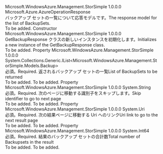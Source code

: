 <Type Name="GetBackupResponse" FullName="Microsoft.WindowsAzure.Management.StorSimple.Models.GetBackupResponse">
  <TypeSignature Language="C#" Value="public class GetBackupResponse : Microsoft.Azure.AzureOperationResponse" />
  <TypeSignature Language="ILAsm" Value=".class public auto ansi beforefieldinit GetBackupResponse extends Microsoft.Azure.AzureOperationResponse" />
  <TypeSignature Language="DocId" Value="T:Microsoft.WindowsAzure.Management.StorSimple.Models.GetBackupResponse" />
  <TypeSignature Language="VB.NET" Value="Public Class GetBackupResponse&#xA;Inherits AzureOperationResponse" />
  <TypeSignature Language="F#" Value="type GetBackupResponse = class&#xA;    inherit AzureOperationResponse" />
  <AssemblyInfo>
    <AssemblyName>Microsoft.WindowsAzure.Management.StorSimple</AssemblyName>
    <AssemblyVersion>1.0.0.0</AssemblyVersion>
  </AssemblyInfo>
  <Base>
    <BaseTypeName>Microsoft.Azure.AzureOperationResponse</BaseTypeName>
  </Base>
  <Interfaces />
  <Docs>
    <summary>
            <span data-ttu-id="10341-101">バックアップ セットの一覧について応答モデルです。</span><span class="sxs-lookup"><span data-stu-id="10341-101">The response model for the list of BackupSets.</span></span>
            </summary>
    <remarks>To be added.</remarks>
  </Docs>
  <Members>
    <Member MemberName=".ctor">
      <MemberSignature Language="C#" Value="public GetBackupResponse ();" />
      <MemberSignature Language="ILAsm" Value=".method public hidebysig specialname rtspecialname instance void .ctor() cil managed" />
      <MemberSignature Language="DocId" Value="M:Microsoft.WindowsAzure.Management.StorSimple.Models.GetBackupResponse.#ctor" />
      <MemberSignature Language="VB.NET" Value="Public Sub New ()" />
      <MemberType>Constructor</MemberType>
      <AssemblyInfo>
        <AssemblyName>Microsoft.WindowsAzure.Management.StorSimple</AssemblyName>
        <AssemblyVersion>1.0.0.0</AssemblyVersion>
      </AssemblyInfo>
      <Parameters />
      <Docs>
        <summary>
            <span data-ttu-id="10341-102">GetBackupResponse クラスの新しいインスタンスを初期化します。</span><span class="sxs-lookup"><span data-stu-id="10341-102">Initializes a new instance of the GetBackupResponse class.</span></span>
            </summary>
        <remarks>To be added.</remarks>
      </Docs>
    </Member>
    <Member MemberName="BackupSetsList">
      <MemberSignature Language="C#" Value="public System.Collections.Generic.IList&lt;Microsoft.WindowsAzure.Management.StorSimple.Models.Backup&gt; BackupSetsList { get; set; }" />
      <MemberSignature Language="ILAsm" Value=".property instance class System.Collections.Generic.IList`1&lt;class Microsoft.WindowsAzure.Management.StorSimple.Models.Backup&gt; BackupSetsList" />
      <MemberSignature Language="DocId" Value="P:Microsoft.WindowsAzure.Management.StorSimple.Models.GetBackupResponse.BackupSetsList" />
      <MemberSignature Language="VB.NET" Value="Public Property BackupSetsList As IList(Of Backup)" />
      <MemberSignature Language="F#" Value="member this.BackupSetsList : System.Collections.Generic.IList&lt;Microsoft.WindowsAzure.Management.StorSimple.Models.Backup&gt; with get, set" Usage="Microsoft.WindowsAzure.Management.StorSimple.Models.GetBackupResponse.BackupSetsList" />
      <MemberType>Property</MemberType>
      <AssemblyInfo>
        <AssemblyName>Microsoft.WindowsAzure.Management.StorSimple</AssemblyName>
        <AssemblyVersion>1.0.0.0</AssemblyVersion>
      </AssemblyInfo>
      <ReturnValue>
        <ReturnType>System.Collections.Generic.IList&lt;Microsoft.WindowsAzure.Management.StorSimple.Models.Backup&gt;</ReturnType>
      </ReturnValue>
      <Docs>
        <summary>
            <span data-ttu-id="10341-103">必須。</span><span class="sxs-lookup"><span data-stu-id="10341-103">Required.</span></span> <span data-ttu-id="10341-104">返されるバックアップ セットの一覧</span><span class="sxs-lookup"><span data-stu-id="10341-104">List of BackupSets to be returned</span></span>
            </summary>
        <value>To be added.</value>
        <remarks>To be added.</remarks>
      </Docs>
    </Member>
    <Member MemberName="NextPageStartIdentifier">
      <MemberSignature Language="C#" Value="public string NextPageStartIdentifier { get; set; }" />
      <MemberSignature Language="ILAsm" Value=".property instance string NextPageStartIdentifier" />
      <MemberSignature Language="DocId" Value="P:Microsoft.WindowsAzure.Management.StorSimple.Models.GetBackupResponse.NextPageStartIdentifier" />
      <MemberSignature Language="VB.NET" Value="Public Property NextPageStartIdentifier As String" />
      <MemberSignature Language="F#" Value="member this.NextPageStartIdentifier : string with get, set" Usage="Microsoft.WindowsAzure.Management.StorSimple.Models.GetBackupResponse.NextPageStartIdentifier" />
      <MemberType>Property</MemberType>
      <AssemblyInfo>
        <AssemblyName>Microsoft.WindowsAzure.Management.StorSimple</AssemblyName>
        <AssemblyVersion>1.0.0.0</AssemblyVersion>
      </AssemblyInfo>
      <ReturnValue>
        <ReturnType>System.String</ReturnType>
      </ReturnValue>
      <Docs>
        <summary>
            <span data-ttu-id="10341-105">必須。</span><span class="sxs-lookup"><span data-stu-id="10341-105">Required.</span></span> <span data-ttu-id="10341-106">次のページに移動する識別子をスキップします。</span><span class="sxs-lookup"><span data-stu-id="10341-106">Skip identifier to go to next page</span></span>
            </summary>
        <value>To be added.</value>
        <remarks>To be added.</remarks>
      </Docs>
    </Member>
    <Member MemberName="NextPageUri">
      <MemberSignature Language="C#" Value="public Uri NextPageUri { get; set; }" />
      <MemberSignature Language="ILAsm" Value=".property instance class System.Uri NextPageUri" />
      <MemberSignature Language="DocId" Value="P:Microsoft.WindowsAzure.Management.StorSimple.Models.GetBackupResponse.NextPageUri" />
      <MemberSignature Language="VB.NET" Value="Public Property NextPageUri As Uri" />
      <MemberSignature Language="F#" Value="member this.NextPageUri : Uri with get, set" Usage="Microsoft.WindowsAzure.Management.StorSimple.Models.GetBackupResponse.NextPageUri" />
      <MemberType>Property</MemberType>
      <AssemblyInfo>
        <AssemblyName>Microsoft.WindowsAzure.Management.StorSimple</AssemblyName>
        <AssemblyVersion>1.0.0.0</AssemblyVersion>
      </AssemblyInfo>
      <ReturnValue>
        <ReturnType>System.Uri</ReturnType>
      </ReturnValue>
      <Docs>
        <summary>
            <span data-ttu-id="10341-107">必須。</span><span class="sxs-lookup"><span data-stu-id="10341-107">Required.</span></span> <span data-ttu-id="10341-108">次の結果ページに移動する Uri へのリンク</span><span class="sxs-lookup"><span data-stu-id="10341-108">Uri link to go to the next result page</span></span>
            </summary>
        <value>To be added.</value>
        <remarks>To be added.</remarks>
      </Docs>
    </Member>
    <Member MemberName="TotalBackupCount">
      <MemberSignature Language="C#" Value="public long TotalBackupCount { get; set; }" />
      <MemberSignature Language="ILAsm" Value=".property instance int64 TotalBackupCount" />
      <MemberSignature Language="DocId" Value="P:Microsoft.WindowsAzure.Management.StorSimple.Models.GetBackupResponse.TotalBackupCount" />
      <MemberSignature Language="VB.NET" Value="Public Property TotalBackupCount As Long" />
      <MemberSignature Language="F#" Value="member this.TotalBackupCount : int64 with get, set" Usage="Microsoft.WindowsAzure.Management.StorSimple.Models.GetBackupResponse.TotalBackupCount" />
      <MemberType>Property</MemberType>
      <AssemblyInfo>
        <AssemblyName>Microsoft.WindowsAzure.Management.StorSimple</AssemblyName>
        <AssemblyVersion>1.0.0.0</AssemblyVersion>
      </AssemblyInfo>
      <ReturnValue>
        <ReturnType>System.Int64</ReturnType>
      </ReturnValue>
      <Docs>
        <summary>
            <span data-ttu-id="10341-109">必須。</span><span class="sxs-lookup"><span data-stu-id="10341-109">Required.</span></span> <span data-ttu-id="10341-110">結果のバックアップ セットの合計数</span><span class="sxs-lookup"><span data-stu-id="10341-110">Total number of Backupsets in the result</span></span>
            </summary>
        <value>To be added.</value>
        <remarks>To be added.</remarks>
      </Docs>
    </Member>
  </Members>
</Type>